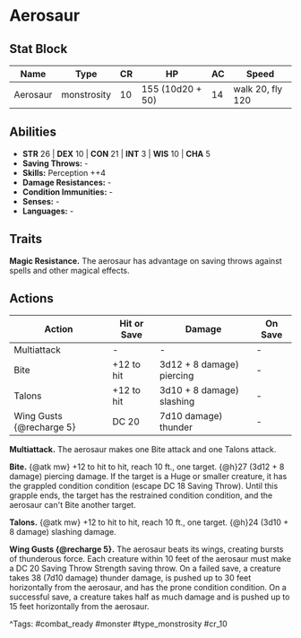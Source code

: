 # Aerosaur

## Stat Block

| Name | Type | CR | HP | AC | Speed |
|------|------|----|----|----|-------|
| Aerosaur | monstrosity | 10 | 155 (10d20 + 50) | 14 | walk 20, fly 120 |

## Abilities

- **STR** 26 | **DEX** 10 | **CON** 21 | **INT** 3 | **WIS** 10 | **CHA** 5
- **Saving Throws:** -  
- **Skills:** Perception ++4  
- **Damage Resistances:** -  
- **Condition Immunities:** -  
- **Senses:** -  
- **Languages:** -

## Traits

**Magic Resistance.** The aerosaur has advantage on saving throws against spells and other magical effects.


## Actions

| Action | Hit or Save | Damage | On Save |
|--------|--------------|--------|----------|
| Multiattack | - | - | - |
| Bite | +12 to hit | 3d12 + 8 damage) piercing | - |
| Talons | +12 to hit | 3d10 + 8 damage) slashing | - |
| Wing Gusts {@recharge 5} | DC 20 | 7d10 damage) thunder | - |

**Multiattack.** The aerosaur makes one Bite attack and one Talons attack.

**Bite.** {@atk mw} +12 to hit to hit, reach 10 ft., one target. {@h}27 (3d12 + 8 damage) piercing damage. If the target is a Huge or smaller creature, it has the grappled condition condition (escape DC 18 Saving Throw). Until this grapple ends, the target has the restrained condition condition, and the aerosaur can't Bite another target.

**Talons.** {@atk mw} +12 to hit to hit, reach 10 ft., one target. {@h}24 (3d10 + 8 damage) slashing damage.

**Wing Gusts {@recharge 5}.** The aerosaur beats its wings, creating bursts of thunderous force. Each creature within 10 feet of the aerosaur must make a DC 20 Saving Throw Strength saving throw. On a failed save, a creature takes 38 (7d10 damage) thunder damage, is pushed up to 30 feet horizontally from the aerosaur, and has the prone condition condition. On a successful save, a creature takes half as much damage and is pushed up to 15 feet horizontally from the aerosaur.


^Tags: #combat_ready #monster #type_monstrosity #cr_10
